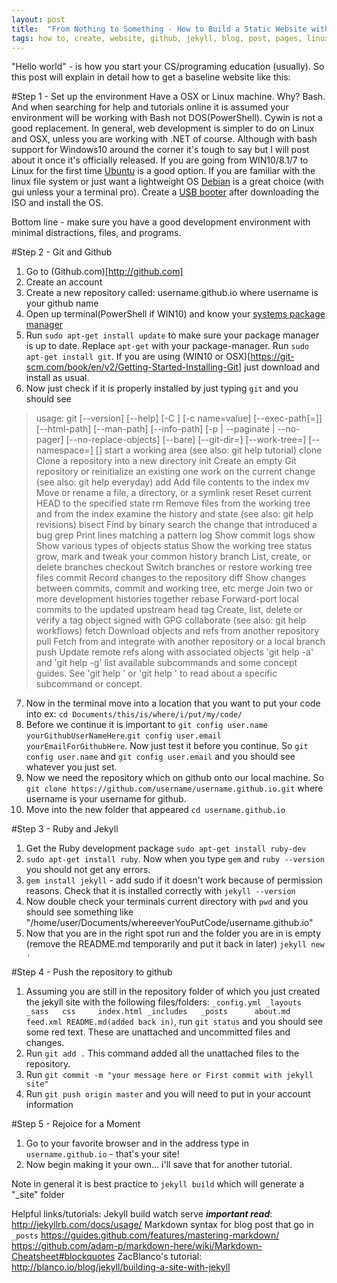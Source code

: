 ```yaml
---
layout: post
title:  "From Nothing to Something - How to Build a Static Website with Github and Jekyll"
tags: how to, create, website, github, jekyll, blog, post, pages, linux, windows, osx, tutorial
---
```

"Hello world" - is how you start your CS/programing education (usually). So this post will explain in detail how to get a baseline website like this:

#Step 1 - Set up the environment
Have a OSX or Linux machine. Why? Bash. And when searching for help and tutorials online it is assumed your environment will be working with Bash not DOS(PowerShell). Cywin is not a good replacement. In general, web development is simpler to do on Linux and OSX, unless you are working with .NET of course. Although with bash support for Windows10 around the corner it's tough to say but I will post about it once it's officially released. If you are going from WIN10/8.1/7 to Linux for the first time [Ubuntu](http://www.ubuntu.com/download/desktop) is a good option. If you are familiar with the linux file system or just want a lightweight OS [Debian](https://www.debian.org/CD/live/) is a great choice (with gui unless your a terminal pro). Create a [USB booter](http://www.pendrivelinux.com/universal-usb-installer-easy-as-1-2-3/) after downloading the ISO and install the OS.

Bottom line - make sure you have a good development environment with minimal distractions, files, and programs.

#Step 2 - Git and Github
1. Go to (Github.com)[http://github.com]
2. Create an account
3. Create a new repository called: username.github.io     where username is your github name
4. Open up terminal(PowerShell if WIN10) and know your [systems package manager](http://distrowatch.com/dwres.php?resource=package-management)
5. Run ```sudo apt-get install update``` to make sure your package manager is up to date. Replace ```apt-get``` with your package-manager. Run ```sudo apt-get install git```. If you are using (WIN10 or OSX)[https://git-scm.com/book/en/v2/Getting-Started-Installing-Git] just download and install as usual.
6. Now just check if it is properly installed by just typing ```git``` and you should see
>usage: git [--version] [--help] [-C <path>] [-c name=value]
           [--exec-path[=<path>]] [--html-path] [--man-path] [--info-path]
           [-p | --paginate | --no-pager] [--no-replace-objects] [--bare]
           [--git-dir=<path>] [--work-tree=<path>] [--namespace=<name>]
           <command> [<args>]
start a working area (see also: git help tutorial)
   clone      Clone a repository into a new directory
   init       Create an empty Git repository or reinitialize an existing one
work on the current change (see also: git help everyday)
   add        Add file contents to the index
   mv         Move or rename a file, a directory, or a symlink
   reset      Reset current HEAD to the specified state
   rm         Remove files from the working tree and from the index
examine the history and state (see also: git help revisions)
   bisect     Find by binary search the change that introduced a bug
   grep       Print lines matching a pattern
   log        Show commit logs
   show       Show various types of objects
   status     Show the working tree status
grow, mark and tweak your common history
   branch     List, create, or delete branches
   checkout   Switch branches or restore working tree files
   commit     Record changes to the repository
   diff       Show changes between commits, commit and working tree, etc
   merge      Join two or more development histories together
   rebase     Forward-port local commits to the updated upstream head
   tag        Create, list, delete or verify a tag object signed with GPG
collaborate (see also: git help workflows)
   fetch      Download objects and refs from another repository
   pull       Fetch from and integrate with another repository or a local branch
   push       Update remote refs along with associated objects
'git help -a' and 'git help -g' list available subcommands and some
concept guides. See 'git help <command>' or 'git help <concept>'
to read about a specific subcommand or concept.

7. Now in the terminal move into a location that you want to put your code into ex: ```cd Documents/this/is/where/i/put/my/code/```
8. Before we continue it is important to ```git config user.name yourGithubUserNameHere```.```git config user.email yourEmailForGithubHere```. Now just test it before you continue. So ```git config user.name``` and ```git config user.email``` and you should see whatever you just set.
9. Now we need the repository which on github onto our local machine. So ```git clone https://github.com/username/username.github.io.git``` where username is your username for github.
10. Move into the new folder that appeared ```cd username.github.io```

#Step 3 - Ruby and Jekyll
1. Get the Ruby development package ```sudo apt-get install ruby-dev```
2. ```sudo apt-get install ruby```. Now when you type ```gem``` and ```ruby --version``` you should not get any errors.
3. ```gem install jekyll``` - add sudo if it doesn't work because of permission reasons. Check that it is installed correctly with ```jekyll --version```
4. Now double check your terminals current directory with ```pwd``` and you should see something like "/home/user/Documents/whereeverYouPutCode/username.github.io"
5. Now that you are in the right spot run and the folder you are in is empty (remove the README.md temporarily and put it back in later) ```jekyll new .```

#Step 4 - Push the repository to github
1. Assuming you are still in the repository folder of which you just created the jekyll site with the following files/folders: ```_config.yml _layouts    _sass   css     index.html
_includes   _posts      about.md    feed.xml README.md(added back in)```, run ```git status``` and you should see some red text. These are unattached and uncommitted files and changes.
2. Run ```git add .``` This command added all the unattached files to the repository.
3. Run ```git commit -m "your message here or First commit with jekyll site"```
4. Run ```git push origin master``` and you will need to put in your account information

#Step 5 - Rejoice for a Moment
1. Go to your favorite browser and in the address type in ```username.github.io``` - that's your site!
2. Now begin making it your own... i'll save that for another tutorial.

Note in general it is best practice to ```jekyll build``` which will generate a "\_site" folder

Helpful links/tutorials:
  Jekyll build watch serve ***important read***: http://jekyllrb.com/docs/usage/
  Markdown syntax for blog post that go in ```_posts``` https://guides.github.com/features/mastering-markdown/   https://github.com/adam-p/markdown-here/wiki/Markdown-Cheatsheet#blockquotes
  ZacBlanco's tutorial: http://blanco.io/blog/jekyll/building-a-site-with-jekyll
